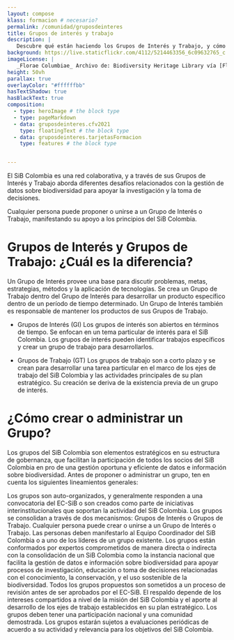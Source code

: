 ```yaml
---
layout: compose
klass: formacion # necesario?
permalink: /comunidad/gruposdeinteres
title: Grupos de interés y trabajo
description: |
   Descubre qué están haciendo los Grupos de Interés y Trabajo, y cómo puedes unirte.
background: https://live.staticflickr.com/4112/5214463356_6c09632765_c.jpg #
imageLicense: |
   _Florae Columbiae_ Archivo de: Biodiversity Heritage Library vía [Flickr](https://www.flickr.com/photos/biodivlibrary/8205952042/in/album-72157632062538373/)
height: 50vh
parallax: true
overlayColor: "#ffffffbb" 
hasTextShadow: true
hasBlackText: true
composition:
  - type: heroImage # the block type
  - type: pageMarkdown
  - data: gruposdeinteres.cfv2021
    type: floatingText # the block type
  - data: gruposdeinteres.tarjetasFormacion
    type: features # the block type


---
```


El SiB Colombia es una red colaborativa, y a través de sus Grupos de Interés y Trabajo aborda diferentes desafíos relacionados con la gestión de datos sobre biodiversidad para apoyar la investigación y la toma de decisiones.

Cualquier persona puede proponer o unirse a un Grupo de Interés o Trabajo, manifestando su apoyo a los principios del SiB Colombia.


# Grupos de Interés y Grupos de Trabajo: ¿Cuál es la diferencia?

Un Grupo de Interés provee una base para discutir problemas, metas, estrategias, métodos y la aplicación de tecnologías. Se crea un Grupo de Trabajo dentro del Grupo de Interés para desarrollar un producto específico dentro de un período de tiempo determinado. Un Grupo de Interés también es responsable de mantener los productos de sus Grupos de Trabajo.

+ Grupos de Interés (GI)
Los grupos de interés son abiertos en términos de tiempo. Se enfocan en un tema particular de interés para el SiB Colombia. Los grupos de interés pueden identificar trabajos específicos y crear un grupo de trabajo para desarrollarlos.

+ Grupos de Trabajo (GT)
Los grupos de trabajo son a corto plazo y se crean para desarrollar una tarea particular en el marco de los ejes de trabajo del SiB Colombia y las actividades principales de su plan estratégico. Su creación se deriva de la existencia previa de un grupo de interés.

# ¿Cómo crear o administrar un Grupo?

Los grupos del SiB Colombia son elementos estratégicos en su estructura de gobernanza, que facilitan la participación de todos los socios del SiB Colombia en pro de una gestión oportuna y eficiente de datos e información sobre biodiversidad. Antes de proponer o administrar un grupo, ten en cuenta los siguientes lineamientos generales:

Los grupos son auto-organizados, y generalmente responden a una convocatoria del EC-SiB o son creados como parte de iniciativas interinstitucionales que soportan la actividad del SiB Colombia.
Los grupos se consolidan a través de dos mecanismos: Grupos de Interés o Grupos de Trabajo.
Cualquier persona puede crear o unirse a un Grupo de Interés o Trabajo. Las personas deben manifestarlo al Equipo Coordinador del SiB Colombia o a uno de los líderes de un grupo existente.
Los grupos están conformados por expertos comprometidos de manera directa o indirecta con la consolidación de un SiB Colombia como la instancia nacional que facilita la gestión de datos e información sobre biodiversidad para apoyar procesos de investigación, educación o toma de decisiones relacionadas con el conocimiento, la conservación, y el uso sostenible de la biodiversidad.
Todos los grupos propuestos son sometidos a un proceso de revisión antes de ser aprobados por el EC-SiB. El respaldo depende de los intereses compartidos a nivel de la misión del SiB Colombia y el aporte al desarrollo de los ejes de trabajo establecidos en su plan estratégico.
Los grupos deben tener una participación nacional y una comunidad demostrada.
Los grupos estarán sujetos a evaluaciones periódicas de acuerdo a su actividad y relevancia para los objetivos del SiB Colombia.

